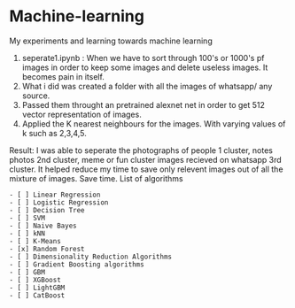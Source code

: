 # Machine-learning
My experiments and learning towards machine learning

1. seperate1.ipynb :
When we have to sort through 100's or 1000's pf images in order to keep some images and delete useless images. It becomes pain in itself.
1. What i did was created a folder with all the images of whatsapp/ any source.
2. Passed them throught an  pretrained alexnet net in order to get 512 vector representation of images.
3. Applied the K nearest neighbours for the images. With varying values of k such as 2,3,4,5.

Result:
I was able to seperate the photographs of people 1 cluster, notes photos 2nd cluster, meme or fun cluster images recieved on whatsapp 3rd cluster.
It helped reduce my time to save only relevent images out of all the mixture of images.
Save time.
List of algorithms      

	- [ ] Linear Regression
	- [ ] Logistic Regression
	- [ ] Decision Tree
	- [ ] SVM
	- [ ] Naive Bayes
	- [ ] kNN
	- [ ] K-Means
	- [x] Random Forest
	- [ ] Dimensionality Reduction Algorithms
	- [ ] Gradient Boosting algorithms
	- [ ] GBM
	- [ ] XGBoost
	- [ ] LightGBM
	- [ ] CatBoost
